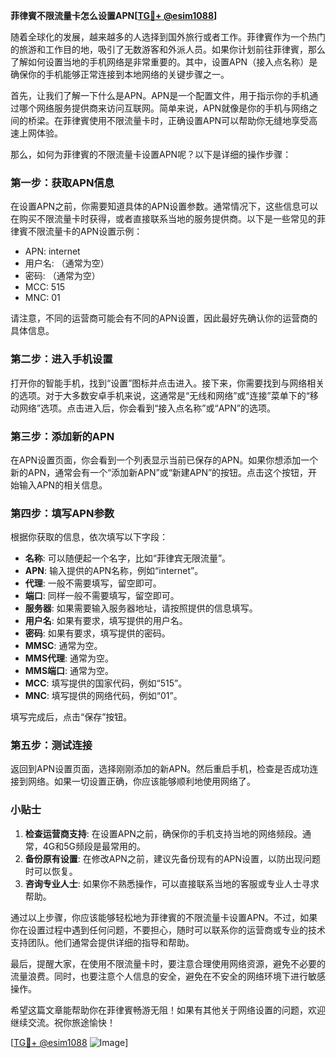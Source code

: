 **菲律賓不限流量卡怎么设置APN[[TG💪+ @esim1088](https://t.me/s/esim1088)]**

随着全球化的发展，越来越多的人选择到国外旅行或者工作。菲律賓作为一个热门的旅游和工作目的地，吸引了无数游客和外派人员。如果你计划前往菲律賓，那么了解如何设置当地的手机网络是非常重要的。其中，设置APN（接入点名称）是确保你的手机能够正常连接到本地网络的关键步骤之一。

首先，让我们了解一下什么是APN。APN是一个配置文件，用于指示你的手机通过哪个网络服务提供商来访问互联网。简单来说，APN就像是你的手机与网络之间的桥梁。在菲律賓使用不限流量卡时，正确设置APN可以帮助你无缝地享受高速上网体验。

那么，如何为菲律賓的不限流量卡设置APN呢？以下是详细的操作步骤：

### **第一步：获取APN信息**
在设置APN之前，你需要知道具体的APN设置参数。通常情况下，这些信息可以在购买不限流量卡时获得，或者直接联系当地的服务提供商。以下是一些常见的菲律賓不限流量卡的APN设置示例：

- APN: internet
- 用户名: （通常为空）
- 密码: （通常为空）
- MCC: 515
- MNC: 01

请注意，不同的运营商可能会有不同的APN设置，因此最好先确认你的运营商的具体信息。

### **第二步：进入手机设置**
打开你的智能手机，找到“设置”图标并点击进入。接下来，你需要找到与网络相关的选项。对于大多数安卓手机来说，这通常是“无线和网络”或“连接”菜单下的“移动网络”选项。点击进入后，你会看到“接入点名称”或“APN”的选项。

### **第三步：添加新的APN**
在APN设置页面，你会看到一个列表显示当前已保存的APN。如果你想添加一个新的APN，通常会有一个“添加新APN”或“新建APN”的按钮。点击这个按钮，开始输入APN的相关信息。

### **第四步：填写APN参数**
根据你获取的信息，依次填写以下字段：
- **名称**: 可以随便起一个名字，比如“菲律宾无限流量”。
- **APN**: 输入提供的APN名称，例如“internet”。
- **代理**: 一般不需要填写，留空即可。
- **端口**: 同样一般不需要填写，留空即可。
- **服务器**: 如果需要输入服务器地址，请按照提供的信息填写。
- **用户名**: 如果有要求，填写提供的用户名。
- **密码**: 如果有要求，填写提供的密码。
- **MMSC**: 通常为空。
- **MMS代理**: 通常为空。
- **MMS端口**: 通常为空。
- **MCC**: 填写提供的国家代码，例如“515”。
- **MNC**: 填写提供的网络代码，例如“01”。

填写完成后，点击“保存”按钮。

### **第五步：测试连接**
返回到APN设置页面，选择刚刚添加的新APN。然后重启手机，检查是否成功连接到网络。如果一切设置正确，你应该能够顺利地使用网络了。

### **小贴士**
1. **检查运营商支持**: 在设置APN之前，确保你的手机支持当地的网络频段。通常，4G和5G频段是最常用的。
2. **备份原有设置**: 在修改APN之前，建议先备份现有的APN设置，以防出现问题时可以恢复。
3. **咨询专业人士**: 如果你不熟悉操作，可以直接联系当地的客服或专业人士寻求帮助。

通过以上步骤，你应该能够轻松地为菲律賓的不限流量卡设置APN。不过，如果你在设置过程中遇到任何问题，不要担心，随时可以联系你的运营商或专业的技术支持团队。他们通常会提供详细的指导和帮助。

最后，提醒大家，在使用不限流量卡时，要注意合理使用网络资源，避免不必要的流量浪费。同时，也要注意个人信息的安全，避免在不安全的网络环境下进行敏感操作。

希望这篇文章能帮助你在菲律賓畅游无阻！如果有其他关于网络设置的问题，欢迎继续交流。祝你旅途愉快！

[[TG💪+ @esim1088](https://t.me/s/esim1088) ![Image](https://i.postimg.cc/4NQfJmqS/Snipaste-2025-05-13-00-14-12.png)]